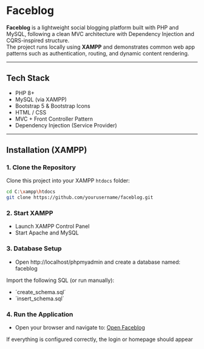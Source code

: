 # Faceblog

**Faceblog** is a lightweight social blogging platform built with PHP and MySQL, following a clean MVC architecture with Dependency Injection and CQRS-inspired structure.  
The project runs locally using **XAMPP** and demonstrates common web app patterns such as authentication, routing, and dynamic content rendering.

---

## Tech Stack

- PHP 8+
- MySQL (via XAMPP)
- Bootstrap 5 & Bootstrap Icons
- HTML / CSS
- MVC + Front Controller Pattern
- Dependency Injection (Service Provider)

---

## Installation (XAMPP)

### 1. Clone the Repository
Clone this project into your XAMPP `htdocs` folder:
```bash
cd C:\xampp\htdocs
git clone https://github.com/yourusername/faceblog.git
```

### 2. Start XAMPP
- Launch XAMPP Control Panel
- Start Apache and MySQL

### 3. Database Setup
- Open http://localhost/phpmyadmin and create a database named: faceblog

Import the following SQL (or run manually):
- ´create_schema.sql´
- ´insert_schema.sql´

### 4. Run the Application
- Open your browser and navigate to:
[Open Faceblog](http://localhost/faceblog)

If everything is configured correctly, the login or homepage should appear
